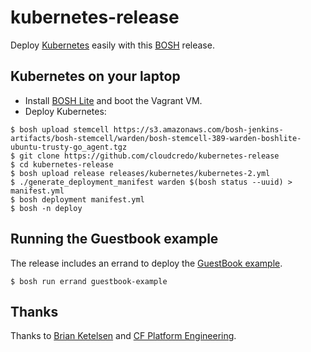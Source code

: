 # kubernetes-release

Deploy [Kubernetes](http://kubernetes.io) easily with this
[BOSH](http://docs.cloudfoundry.org/bosh/) release.

## Kubernetes on your laptop

* Install [BOSH Lite](https://github.com/cloudfoundry/bosh-lite) and
  boot the Vagrant VM.
* Deploy Kubernetes:

```
$ bosh upload stemcell https://s3.amazonaws.com/bosh-jenkins-artifacts/bosh-stemcell/warden/bosh-stemcell-389-warden-boshlite-ubuntu-trusty-go_agent.tgz
$ git clone https://github.com/cloudcredo/kubernetes-release
$ cd kubernetes-release
$ bosh upload release releases/kubernetes/kubernetes-2.yml
$ ./generate_deployment_manifest warden $(bosh status --uuid) > manifest.yml
$ bosh deployment manifest.yml
$ bosh -n deploy
```

## Running the Guestbook example

The release includes an errand to deploy the
[GuestBook example](https://github.com/GoogleCloudPlatform/kubernetes/tree/master/examples/guestbook).
```
$ bosh run errand guestbook-example
```

## Thanks

Thanks to [Brian Ketelsen](https://github.com/bketelsen/coreos-kubernetes-digitalocean)
and [CF Platform Engineering](https://github.com/cf-platform-eng/docker-boshrelease).
